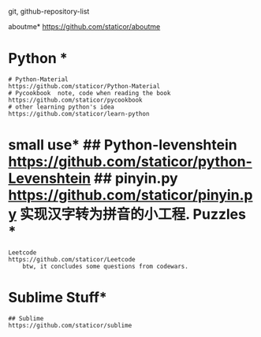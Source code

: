 git, github-repository-list

aboutme* https://github.com/staticor/aboutme


Python *
========================================
    # Python-Material
    https://github.com/staticor/Python-Material
    # Pycookbook  note, code when reading the book
    https://github.com/staticor/pycookbook
    # other learning python's idea
    https://github.com/staticor/learn-python

small use*
    ## Python-levenshtein
    https://github.com/staticor/python-Levenshtein
    ## pinyin.py
    https://github.com/staticor/pinyin.py
        实现汉字转为拼音的小工程.
Puzzles *
========================================
    Leetcode
    https://github.com/staticor/Leetcode
        btw, it concludes some questions from codewars.
Sublime Stuff*
==========================================
    ## Sublime
    https://github.com/staticor/sublime
